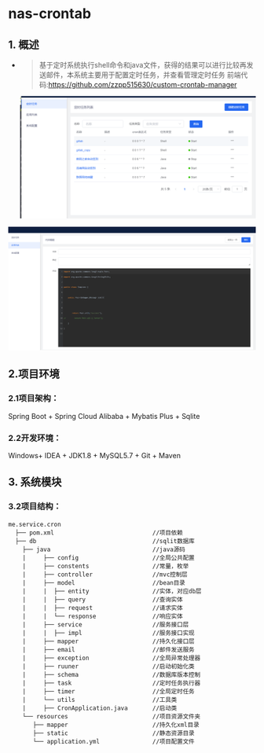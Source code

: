 # nas-crontab


## 1. 概述

- > 基于定时系统执行shell命令和java文件，获得的结果可以进行比较再发送邮件，本系统主要用于配置定时任务，并查看管理定时任务 前端代码:https://github.com/zzpp515630/custom-crontab-manager
  <div>
      <img src="https://github.com/zzpp515630/custom-crontab/blob/main/src/main/resources/%E4%BC%81%E4%B8%9A%E5%BE%AE%E4%BF%A1%E6%88%AA%E5%9B%BE_20230831000822.png">
  </div>
 <div> <img src="https://github.com/zzpp515630/custom-crontab/blob/main/src/main/resources/%E4%BC%81%E4%B8%9A%E5%BE%AE%E4%BF%A1%E6%88%AA%E5%9B%BE_20230831001007.png"></div>

## 2.项目环境

### 2.1**项目架构：**

Spring Boot + Spring Cloud Alibaba + Mybatis Plus + Sqlite

### 2.2**开发环境：**

Windows+ IDEA + JDK1.8 + MySQL5.7 + Git  + Maven

## 3.  系统模块

### 3.2**项目结构：**
```aidl
me.service.cron
  ├── pom.xml                            //项目依赖
  ├── db                                 //sqlit数据库
    ├── java                             //java源码 
    |     ├── config                     //全局公共配置
    |     ├── constents                  //常量，枚举
    |     ├── controller                 //mvc控制层
    |     ├── model                      //bean目录
    |     |  ├── entity                  //实体，对应db层
    |     |  ├── query                   //查询实体
    |     |  ├── request                 //请求实体
    |     |  └── response                //响应实体 
    |     ├── service                    //服务接口层
    |     |  ├── impl                    //服务接口实现
    |     ├── mapper                     //持久化接口层
    |     ├── email                      //邮件发送服务
    |     ├── exception                  //全局异常处理器
    |     ├── ruuner                     //启动初始化类
    |     ├── schema                     //数据库版本控制
    |     ├── task                       //定时任务执行器
    |     ├── timer                      //全局定时任务
    |     └── utils                      //工具类
    |     ├── CronApplication.java       //启动类
    └── resources                        //项目资源文件夹
       ├── mapper                        //持久化xml目录
       ├── static                        //静态资源目录
       └── application.yml               //项目配置文件
```
